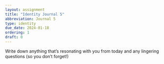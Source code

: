 ```yaml
---
layout: assignment
title: "Identity Journal 5"
abbreviation: Journal 5
type: identity
due_date: 2024-01-18
ordering: 1
draft: 0
---
```


Write down anything that’s resonating with you from today and any lingering questions (so you don’t forget!)